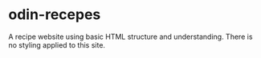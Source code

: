 # odin-recepes

A recipe website using basic HTML structure and understanding. There is no styling applied to this site.